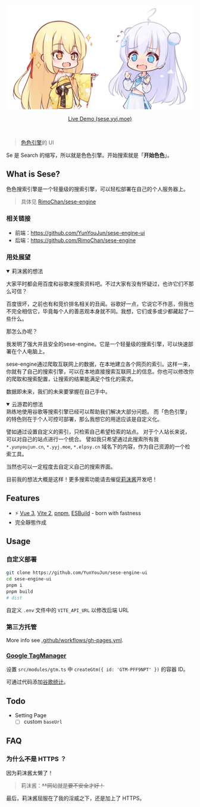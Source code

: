 <p align='center'>
  <img src='./public/sese-rimo-and-xiao-yun.png' alt='Sese Search Ui' />
</p>

<p align='center'>
<a href="http://sese.yyj.moe/">Live Demo (sese.yyj.moe)</a>
</p>

<br>

> [色色引擎](https://github.com/RimoChan/sese-engine)的 UI

Se 是 Search 的缩写，所以就是色色引擎。开始搜索就是「**开始色色**」。

## What is Sese?

色色搜索引擎是一个轻量级的搜索引擎，可以轻松部署在自己的个人服务器上。

> 具体见 [RimoChan/sese-engine](https://github.com/RimoChan/sese-engine)

### 相关链接

- 前端：<https://github.com/YunYouJun/sese-engine-ui>
- 后端：<https://github.com/RimoChan/sese-engine>

### 用处展望

<details open>
<summary>莉沫酱的想法</summary>

大家平时都会用百度和谷歌来搜索资料吧。不过大家有没有怀疑过，也许它们不那么可信？

百度很坏，之前也有和竞价排名相关的丑闻。谷歌好一点，它说它不作恶，但我也不完全相信它，毕竟每个人的善恶观本身就不同。我想，它们或多或少都藏起了一些什么。

那怎么办呢？

我发明了强大并且安全的sese-engine。它是一个轻量级的搜索引擎，可以快速部署在个人电脑上。

sese-engine通过爬取互联网上的数据，在本地建立各个网页的索引。这样一来，你就有了自己的搜索引擎，可以在本地直接搜索互联网上的信息。你也可以修改你的爬取和搜索配置，让搜索的结果能满足个性化的需求。

数据即未来，我们的未来要掌握在自己手中。

</details>

<details open>
<summary>云游君的想法</summary>
熟练地使用谷歌等搜索引擎已经可以帮助我们解决大部分问题。
而「色色引擎」的特色则在于个人可控可部署，那么我想它的用途应该是自定义化。

譬如通过设置自定义的索引，只检索自己希望检索的站点。
对于个人站长来说，可以对自己的站点进行一个统合。
譬如我只希望通过此搜索所有我 `*.yunyoujun.cn`, `*.yyj.moe`, `*.elpsy.cn` 域名下的内容，作为自己资源的一个检索工具。

当然也可以一定程度去自定义自己的搜索界面。

目前我的想法大概是这样！更多搜索功能请去催促[莉沫酱](https://github.com/RimoChan/sese-engine)开发吧！
</details>

## Features

- ⚡️ [Vue 3](https://github.com/vuejs/vue-next), [Vite 2](https://github.com/vitejs/vite), [pnpm](https://pnpm.js.org/), [ESBuild](https://github.com/evanw/esbuild) - born with fastness
- 完全靜態作成

## Usage

### 自定义部署

```bash
git clone https://github.com/YunYouJun/sese-engine-ui
cd sese-engine-ui
pnpm i
pnpm build
# dist
```

自定义 `.env` 文件中的 `VITE_API_URL` 以修改后端 URL

### 第三方托管

More info see [.github/workflows/gh-pages.yml](https://github.com/YunYouJun/sese-engine-ui/blob/main/.github/workflows/gh-pages.yml).

### [Google TagManager](https://tagmanager.google.com/)

设置 `src/modules/gtm.ts` 中 `createGtm({ id: 'GTM-PFF9NPT' })` 的容器 ID。

可通过代码添加[谷歌统计](https://analytics.google.com/)。

## Todo

- Setting Page
  - [ ] custom `baseUrl`

## FAQ

### 为什么~~不~~是 HTTPS ？

因为莉沫酱太懒了！

> 莉沫酱：~~**网站就是要不安全才好！~~

最后，莉沫酱屈服在了我的淫威之下，还是加上了 HTTPS。
